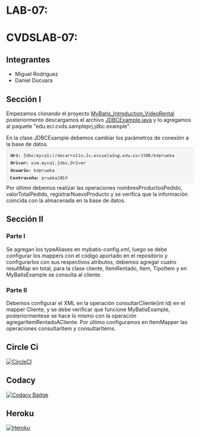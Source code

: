 # LAB-07:

# CVDSLAB-07:

## Integrantes
* Miguel Rodríguez
* Daniel Ducuara

## Sección I

Empezamos clonando el proyecto  [MyBatis_Introduction_VideoRental](https://github.com/PDSW-ECI/MyBatis_Introduction_VideoRental)
posteriormente descargamos el archivo [ JDBCExample.java](http://campusvirtual.escuelaing.edu.co/moodle/pluginfile.php/191340/mod_assign/intro/JDBCExample.java)
y lo agregamos al paquete "edu.eci.cvds.sampleprj.jdbc.example".

En la clase  JDBCExample debemos cambiar los parámetros de conexión a la base de datos.
![](Captura1.PNG) 
Por último debemos realizar las operaciones nombresProductosPedido, valorTotalPedido, registrarNuevoProducto y se verifica que la información 
coincida con la almacenada en la base de datos.

## Sección II
### Parte I
Se agregan los typeAliases en mybatis-config.xml, luego se debe configurar los mappers con el código aportado en el repositorio y configurarlos
con sus respectivos atributos, debemos agregar cuatro resultMap en total, para la clase cliente, ItemRentado, Item, TipoItem y en MyBatisExample
se consulta al cliente. 
### Parte II
Debemos configurar el XML en la operación consultarCliente(int id) en el mapper Cliente, y se debe verificar que funcione MyBatisExample, posteriormentese 
se hace lo mismo con la operación agregarItemRentadoACliente. Por último configuramos en ItemMapper las operaciones consultarItem y consultarItems.

## Circle Ci
[![CircleCI](https://circleci.com/gh/circleci/circleci-docs.svg?style=svg)](https://app.circleci.com/pipelines/github/Daniel9842/CVDS-LAB08)

## Codacy
[![Codacy Badge](https://api.codacy.com/project/badge/Grade/9106912acf4e42f38eef7f27eb0c8522)](https://app.codacy.com/gh/Daniel9842/CVDS-LAB08/dashboard)
## Heroku
[![Heroku](https://cdn.iconscout.com/icon/free/png-256/heroku-1-282458.png)](https://cvdsecilab08.herokuapp.com/)